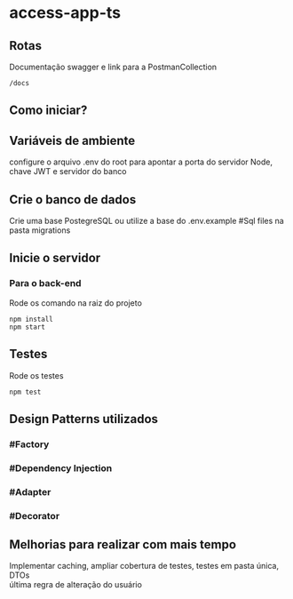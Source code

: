 # access-app-ts

## Rotas
Documentação swagger e link para a PostmanCollection
```
/docs
```


## Como iniciar?

## Variáveis de ambiente 
configure o arquivo .env do root para apontar a porta do servidor Node, chave JWT e servidor do banco

## Crie o banco de dados
Crie uma base PostegreSQL ou utilize a base do .env.example
#Sql files na pasta migrations

## Inicie o servidor
###  Para o back-end
Rode os comando na raiz do projeto
```
npm install
npm start
```

## Testes
Rode os testes
```
npm test
```

## Design Patterns utilizados
### #Factory
### #Dependency Injection
### #Adapter
### #Decorator

## Melhorias para realizar com mais tempo
Implementar caching, ampliar cobertura de testes, testes em pasta única, DTOs  
última regra de alteração do usuário
